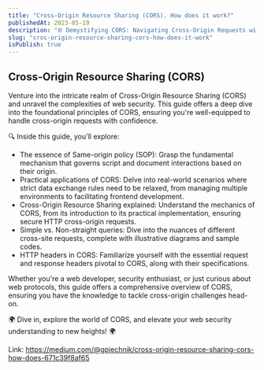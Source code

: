 ```yaml
---
title: "Cross-Origin Resource Sharing (CORS). How does it work?"
publishedAt: 2023-05-19
description: "🌐 Demystifying CORS: Navigating Cross-Origin Requests with Ease 🌐"
slug: "cros-origin-resource-sharing-cors-how-does-it-work"
isPublish: true
---
```


## Cross-Origin Resource Sharing (CORS)

Venture into the intricate realm of Cross-Origin Resource Sharing (CORS) and unravel the complexities of web security. This guide offers a deep dive into the foundational principles of CORS, ensuring you're well-equipped to handle cross-origin requests with confidence.

🔍 Inside this guide, you'll explore:

- The essence of Same-origin policy (SOP): Grasp the fundamental mechanism that governs script and document interactions based on their origin.
- Practical applications of CORS: Delve into real-world scenarios where strict data exchange rules need to be relaxed, from managing multiple environments to facilitating frontend development.
- Cross-Origin Resource Sharing explained: Understand the mechanics of CORS, from its introduction to its practical implementation, ensuring secure HTTP cross-origin requests.
- Simple vs. Non-straight queries: Dive into the nuances of different cross-site requests, complete with illustrative diagrams and sample codes.
- HTTP headers in CORS: Familiarize yourself with the essential request and response headers pivotal to CORS, along with their specifications.

Whether you're a web developer, security enthusiast, or just curious about web protocols, this guide offers a comprehensive overview of CORS, ensuring you have the knowledge to tackle cross-origin challenges head-on.

🌍 Dive in, explore the world of CORS, and elevate your web security understanding to new heights! 🌍

Link: https://medium.com/@gpiechnik/cross-origin-resource-sharing-cors-how-does-671c39f8af65
